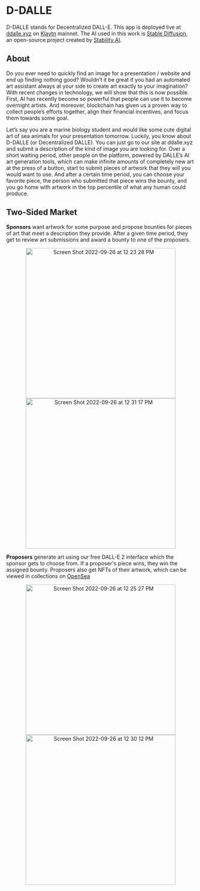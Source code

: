 # D-DALLE
D-DALLE stands for Decentralized DALL-E. This app is deployed live at [ddalle.xyz](https://ddalle.xyz) on [Klaytn](https://klaytn.foundation/) mainnet.
The AI used in this work is [Stable Diffusion](https://huggingface.co/spaces/stabilityai/stable-diffusion), an open-source project created by [Stability AI](https://stability.ai/blog/stable-diffusion-announcement).

## About
Do you ever need to quickly find an image for a presentation / website and end up finding nothing good? Wouldn’t it be great 
if you had an automated art assistant always at your side to create art exactly to your imagination? With recent changes in technology,
we will show that this is now possible. First, AI has recently become so powerful that people can use it to become overnight artists. 
And moreover, blockchain has given us a proven way to collect people’s efforts together, align their financial incentives, and focus them
towards some goal.

Let’s say you are a marine biology student and would like some cute digital art of sea animals for your presentation tomorrow. 
Luckily, you know about D-DALLE (or Decentralized DALLE). You can just go to our site at ddalle.xyz and submit a description of 
the kind of image you are looking for. Over a short waiting period, other people on the platform, powered by DALLE’s AI art generation tools, 
which can make infinite amounts of completely new art at the press of a button, start to submit pieces of artwork that they will you would want 
to use. And after a certain time period, you can choose your favorite piece, the person who submitted that piece wins the bounty, and you go 
home with artwork in the top percentile of what any human could produce.

## Two-Sided Market

**Sponsors** want artwork for some purpose and propose bounties for pieces of art that meet a description they provide. After a given time period,
they get to review art submissions and award a bounty to one of the proposers.
<p align="center">
<img width="400" alt="Screen Shot 2022-09-26 at 12 23 28 PM" src="https://user-images.githubusercontent.com/22627487/192330012-345bcc7a-3b75-43b7-9120-a0d7aff984f2.png">
<br/>
<img width="400" alt="Screen Shot 2022-09-26 at 12 31 17 PM" src="https://user-images.githubusercontent.com/22627487/192331745-3aa8930f-210d-45e1-8dba-4e2202d6a647.png">
</p>
<b>Proposers</b> generate art using our free DALL-E 2 interface which the sponsor gets to choose from. If a proposer's piece wins, they win the assigned bounty.
Proposers also get NFTs of their artwork, which can be viewed in collections on <a href="https://opensea.io/">OpenSea</a>

<p align="center">
<img width="400" alt="Screen Shot 2022-09-26 at 12 25 27 PM" src="https://user-images.githubusercontent.com/22627487/192330426-adb4212d-1f85-4595-82bd-6a0fdf3fced0.png">
<br/>
<img width="400" alt="Screen Shot 2022-09-26 at 12 30 12 PM" src="https://user-images.githubusercontent.com/22627487/192331434-60053da2-3a71-4b74-ade1-15e3d568d7bd.png">
</p>

